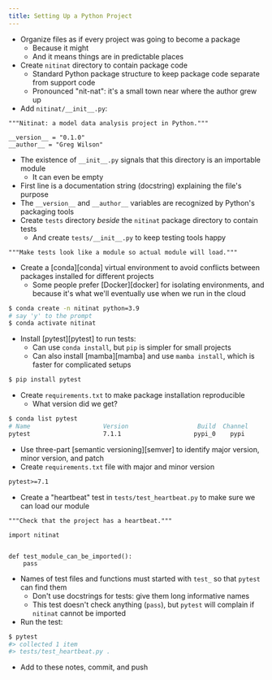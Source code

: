 ```yaml
---
title: Setting Up a Python Project
---
```


-   Organize files as if every project was going to become a package
    -   Because it might
    -   And it means things are in predictable places
-   Create `nitinat` directory to contain package code
    -   Standard Python package structure to keep package code separate from support code
    -   Pronounced "nit-nat": it's a small town near where the author grew up
-   Add `nitinat/__init__.py`:

```{.python title="nitinat/__init__.py"}
"""Nitinat: a model data analysis project in Python."""

__version__ = "0.1.0"
__author__ = "Greg Wilson"
```

-   The existence of `__init__.py` signals that this directory is an importable module
    -   It can even be empty
-   First line is a documentation string (docstring) explaining the file's purpose
-   The `__version__` and `__author__` variables are recognized by Python's packaging tools
-   Create `tests` directory *beside* the `nitinat` package directory to contain tests
    -   And create `tests/__init__.py` to keep testing tools happy

```{.python title="tests/__init__.py"}
"""Make tests look like a module so actual module will load."""
```

-   Create a [conda][conda] virtual environment to avoid conflicts between packages installed for different projects
    -   Some people prefer [Docker][docker] for isolating environments,
        and because it's what we'll eventually use when we run in the cloud

```bash
$ conda create -n nitinat python=3.9
# say 'y' to the prompt
$ conda activate nitinat
```

-   Install [pytest][pytest] to run tests:
    -   Can use `conda install`, but `pip` is simpler for small projects
    -   Can also install [mamba][mamba] and use `mamba install`, which is faster for complicated setups

```bash
$ pip install pytest
```

-   Create `requirements.txt` to make package installation reproducible
    -   What version did we get?

```bash
$ conda list pytest
# Name                    Version                   Build  Channel
pytest                    7.1.1                    pypi_0    pypi
```

-   Use three-part [semantic versioning][semver] to identify major version, minor version, and patch
-   Create `requirements.txt` file with major and minor version

```{.txt title="requirements.txt"}
pytest>=7.1
```

-   Create a "heartbeat" test in `tests/test_heartbeat.py` to make sure we can load our module

```{.python title="tests/test_heartbeat.py"}
"""Check that the project has a heartbeat."""

import nitinat


def test_module_can_be_imported():
    pass
```

-   Names of test files and functions must started with `test_` so that `pytest` can find them
    -   Don't use docstrings for tests: give them long informative names
    -   This test doesn't check anything (`pass`), but `pytest` will complain if `nitinat` cannot be imported
-   Run the test:

```bash
$ pytest
#> collected 1 item
#> tests/test_heartbeat.py .  
```

-   Add to these notes, commit, and push
